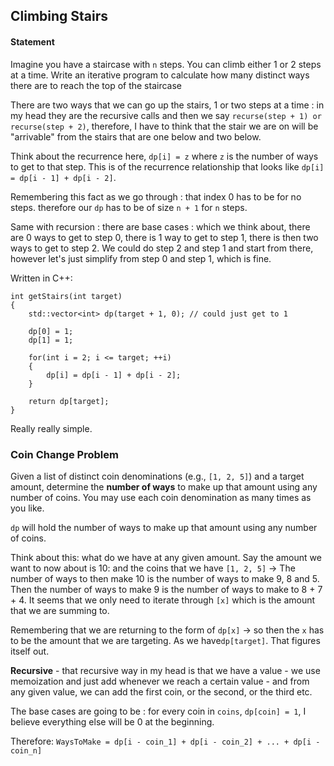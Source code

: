 ## Climbing Stairs

#### Statement
Imagine you have a staircase with `n` steps. You can climb either 1 or 2 steps at a time. Write an iterative program to calculate how many distinct ways there are to reach the top of the staircase

There are two ways that we can go up the stairs, 1 or two steps at a time : in my head they are the recursive calls and then we say `recurse(step + 1) or recurse(step + 2)`, therefore, I have to think that the stair we are on will be "arrivable" from the stairs that are one below and two below. 

Think about the recurrence here, `dp[i] = z`  where `z` is the number of ways to get to that step. 
This is of the recurrence relationship that looks like `dp[i] = dp[i - 1] + dp[i - 2]`. 

Remembering this fact as we go through : that index 0 has to be for no steps. therefore our `dp` has to be of size `n + 1` for `n` steps. 

Same with recursion : there are base cases : which we think about, there are 0 ways to get to step 0, there is 1 way to get to step 1, there is then two ways to get to step 2. 
We could do step 2 and step 1 and start from there, however let's just simplify from step 0 and step 1, which is fine. 

Written in C++: 
```
int getStairs(int target)
{ 
	std::vector<int> dp(target + 1, 0); // could just get to 1

	dp[0] = 1;
	dp[1] = 1;

	for(int i = 2; i <= target; ++i)
	{ 
		dp[i] = dp[i - 1] + dp[i - 2];
	}
	
	return dp[target];
}
```
Really really simple. 


### Coin Change Problem
Given a list of distinct coin denominations (e.g., `[1, 2, 5]`) and a target amount, determine the **number of ways** to make up that amount using any number of coins. You may use each coin denomination as many times as you like.

`dp` will hold the number of ways to make up that amount using any number of coins. 

Think about this: what do we have at any  given amount. Say the amount we want to now about is 10: and the coins that we have `[1, 2, 5]` -> The number of ways to then make 10 is the number of ways to make 9, 8 and 5. 
Then the number of ways to make 9 is the number of ways to make to 8 + 7 + 4.
It seems that we only need to iterate through `[x]` which is the amount that we are summing to. 

Remembering that we are returning to the form of `dp[x]` -> so then the `x` has to be the amount that we are targeting. As we have`dp[target]`. That figures itself out.

**Recursive** - that recursive way in my head is that we have a value - we use memoization and just add whenever we reach a certain value - and from any given value, we can add the first coin, or the second, or the third etc.

The base cases are going to be : for every coin in `coins`, `dp[coin] = 1`, I believe everything else will be 0 at the beginning. 

Therefore: 
`WaysToMake = dp[i - coin_1] + dp[i - coin_2] + ... + dp[i - coin_n]`
